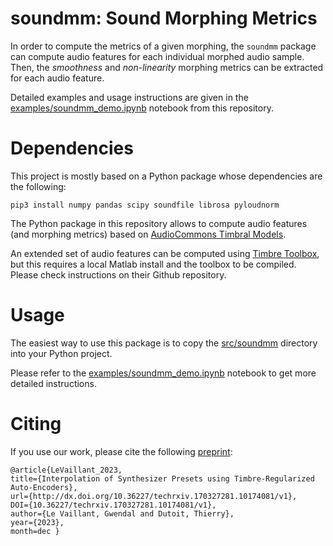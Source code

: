 # soundmm: Sound Morphing Metrics

In order to compute the metrics of a given morphing, the ```soundmm``` package can compute 
audio features for each individual morphed audio sample.
Then, the *smoothness* and *non-linearity* morphing metrics can be extracted for each audio feature.

Detailed examples and usage instructions are given in the 
[examples/soundmm_demo.ipynb](examples/soundmm_demo.ipynb) notebook from this repository.

# Dependencies

This project is mostly based on a Python package whose dependencies are the following:

```
pip3 install numpy pandas scipy soundfile librosa pyloudnorm
```

The Python package in this repository allows to compute audio features (and morphing metrics) based on 
[AudioCommons Timbral Models](https://github.com/AudioCommons/timbral_models).

An extended set of audio features can be computed using [Timbre Toolbox](https://github.com/VincentPerreault0/timbretoolbox),
but this requires a local Matlab install and the toolbox to be compiled. 
Please check instructions on their Github repository.

# Usage

The easiest way to use this package is to copy the [src/soundmm](src/soundmm) directory into your
Python project.

Please refer to the [examples/soundmm_demo.ipynb](examples/soundmm_demo.ipynb) notebook to get more detailed instructions.

# Citing

If you use our work, please cite the following [preprint](https://doi.org/10.36227/techrxiv.170327281.10174081/v1): 

```
@article{LeVaillant_2023,
title={Interpolation of Synthesizer Presets using Timbre-Regularized Auto-Encoders},
url={http://dx.doi.org/10.36227/techrxiv.170327281.10174081/v1},
DOI={10.36227/techrxiv.170327281.10174081/v1},
author={Le Vaillant, Gwendal and Dutoit, Thierry},
year={2023},
month=dec }
```
